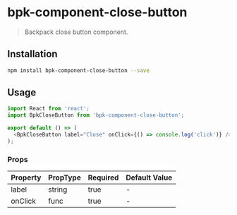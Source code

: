 # bpk-component-close-button

> Backpack close button component.

## Installation

```sh
npm install bpk-component-close-button --save
```

## Usage

```js
import React from 'react';
import BpkCloseButton from 'bpk-component-close-button';

export default () => (
  <BpkCloseButton label="Close" onClick={() => console.log('click')} />
);
```

### Props

| Property | PropType | Required | Default Value |
| -------- | -------- | -------- | ------------- |
| label    | string   | true     | -             |
| onClick  | func     | true     | -             |
